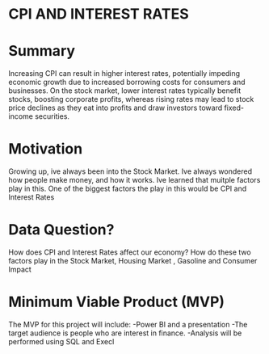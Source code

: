 # CPI AND INTEREST RATES
<h1>Summary</h1>
<p>Increasing CPI can result in higher interest rates, potentially impeding economic growth due to increased borrowing costs for consumers and businesses. On the stock market, lower interest rates typically benefit stocks, boosting corporate profits, whereas rising rates may lead to stock price declines as they eat into profits and draw investors toward fixed-income securities. </p>
<h1>Motivation</h1>
<p>Growing up, ive always been into the Stock Market. Ive always wondered how people make money, and how it works. Ive learned that muitple factors play in this. One of the biggest factors the play in this would be CPI and Interest Rates </p>
<h1>Data Question?</h1>
<p>How does CPI and Interest Rates affect our economy? How do these two factors play in the Stock Market, Housing Market , Gasoline and Consumer Impact </p>
<h1>Minimum Viable Product (MVP)</h1>
<p>The MVP for this project will include: -Power BI and a presentation -The target audience is people who are interest in finance. -Analysis will be performed using SQL and Execl</p>
